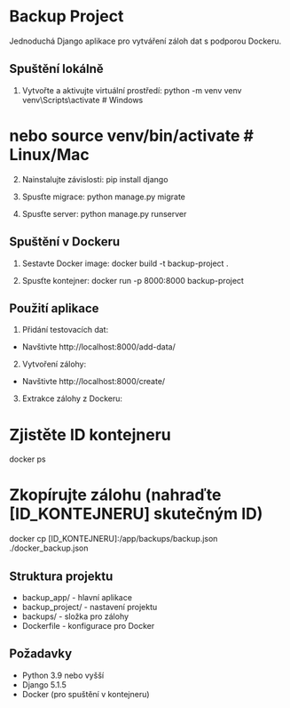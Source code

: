 # Backup Project

Jednoduchá Django aplikace pro vytváření záloh dat s podporou Dockeru.

## Spuštění lokálně

1. Vytvořte a aktivujte virtuální prostředí:
python -m venv venv
venv\Scripts\activate  # Windows
# nebo source venv/bin/activate  # Linux/Mac

2. Nainstalujte závislosti:
pip install django

3. Spusťte migrace:
python manage.py migrate

4. Spusťte server:
python manage.py runserver

## Spuštění v Dockeru

1. Sestavte Docker image:
docker build -t backup-project .

2. Spusťte kontejner:
docker run -p 8000:8000 backup-project

## Použití aplikace

1. Přidání testovacích dat:
- Navštivte http://localhost:8000/add-data/

2. Vytvoření zálohy:
- Navštivte http://localhost:8000/create/

3. Extrakce zálohy z Dockeru:
# Zjistěte ID kontejneru
docker ps

# Zkopírujte zálohu (nahraďte [ID_KONTEJNERU] skutečným ID)
docker cp [ID_KONTEJNERU]:/app/backups/backup.json ./docker_backup.json

## Struktura projektu
- backup_app/ - hlavní aplikace
- backup_project/ - nastavení projektu
- backups/ - složka pro zálohy
- Dockerfile - konfigurace pro Docker

## Požadavky
- Python 3.9 nebo vyšší
- Django 5.1.5
- Docker (pro spuštění v kontejneru)

